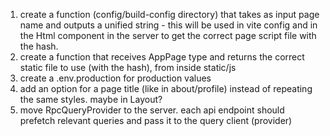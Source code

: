 1. create a function (config/build-config directory) that takes as input page name and outputs a unified string - this will be used in vite config and in the Html component in the server to get the correct page script file with the hash.
2. create a function that receives AppPage type and returns the correct static file to use (with the hash), from inside static/js
3. create a .env.production for production values
4. add an option for a page title (like in about/profile) instead of repeating the same styles. maybe in Layout?
6. move RpcQueryProvider to the server. each api endpoint should prefetch relevant queries and pass it to the query client (provider)
